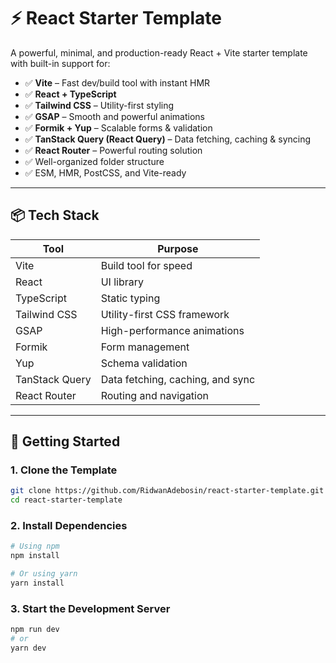 # ⚡ React Starter Template

A powerful, minimal, and production-ready React + Vite starter template with built-in support for:

- ✅ **Vite** – Fast dev/build tool with instant HMR
- ✅ **React + TypeScript**
- ✅ **Tailwind CSS** – Utility-first styling
- ✅ **GSAP** – Smooth and powerful animations
- ✅ **Formik + Yup** – Scalable forms & validation
- ✅ **TanStack Query (React Query)** – Data fetching, caching & syncing
- ✅ **React Router** – Powerful routing solution
- ✅ Well-organized folder structure
- ✅ ESM, HMR, PostCSS, and Vite-ready

---

## 📦 Tech Stack

| Tool           | Purpose                          |
| -------------- | -------------------------------- |
| Vite           | Build tool for speed             |
| React          | UI library                       |
| TypeScript     | Static typing                    |
| Tailwind CSS   | Utility-first CSS framework      |
| GSAP           | High-performance animations      |
| Formik         | Form management                  |
| Yup            | Schema validation                |
| TanStack Query | Data fetching, caching, and sync |
| React Router   | Routing and navigation           |

---

## 🚀 Getting Started

### 1. Clone the Template

````bash
git clone https://github.com/RidwanAdebosin/react-starter-template.git
cd react-starter-template
````

### 2. Install Dependencies

```bash
# Using npm
npm install

# Or using yarn
yarn install
````

### 3. Start the Development Server

```bash
npm run dev
# or
yarn dev
```
